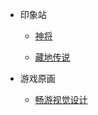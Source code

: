 * 印象站

     * [神将](http://js.xd.com/yx)

     * [藏地传说](http://zd.163.com/)


* 游戏原画

     * [畅游视觉设计](http://vc.changyou.com/works-concept.shtml)

